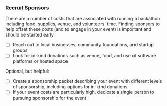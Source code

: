 ### Recruit Sponsors

There are a number of costs that are associated with running a hackathon including food, supplies, venue, and volunteers' time. Finding sponsors to help offset these costs (and to engage in your event) is important and should be started early.

- [ ] Reach out to local businesses, community foundations, and startup groups 
- [ ] Look for in-kind donations such as venue, food, and use of software platforms or hosted space

Optional, but helpful: 
- [ ] Create a sponsorship packet describing your event with different levels of sponsorship, including options for in-kind donations 
- [ ] If your event costs are particularly high, dedicate a single person to pursuing sponsorship for the event
